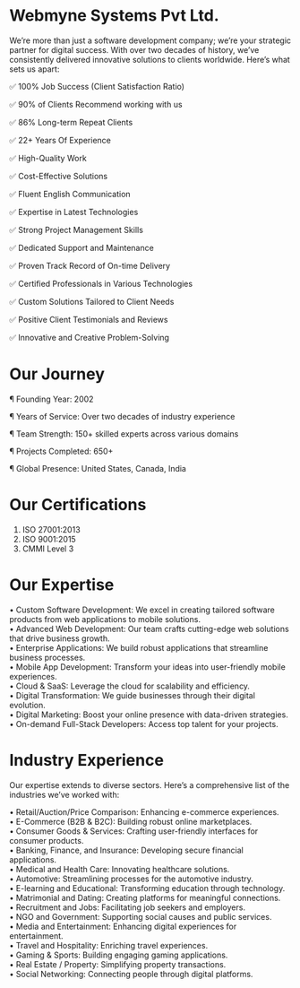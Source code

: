 # Webmyne Systems Pvt Ltd.

We’re more than just a software development company; we’re your strategic partner for digital success. With over two decades of history, we’ve consistently delivered innovative solutions to clients worldwide. Here’s what sets us apart:

✅ 100% Job Success (Client Satisfaction Ratio)

✅ 90% of Clients Recommend working with us

✅ 86% Long-term Repeat Clients

✅ 22+ Years Of Experience

✅ High-Quality Work

✅ Cost-Effective Solutions

✅ Fluent English Communication

✅ Expertise in Latest Technologies

✅ Strong Project Management Skills

✅ Dedicated Support and Maintenance

✅ Proven Track Record of On-time Delivery

✅ Certified Professionals in Various Technologies

✅ Custom Solutions Tailored to Client Needs

✅ Positive Client Testimonials and Reviews

✅ Innovative and Creative Problem-Solving

# Our Journey
¶	Founding Year: 2002

¶	Years of Service: Over two decades of industry experience

¶	Team Strength: 150+ skilled experts across various domains

¶	Projects Completed: 650+

¶	Global Presence: United States, Canada, India 

# Our Certifications
1.	ISO 27001:2013
2.	ISO 9001:2015
3.	CMMI Level 3

# Our Expertise
•	Custom Software Development: We excel in creating tailored software products from web applications to mobile solutions.  
•	Advanced Web Development: Our team crafts cutting-edge web solutions that drive business growth.  
•	Enterprise Applications: We build robust applications that streamline business processes.  
•	Mobile App Development: Transform your ideas into user-friendly mobile experiences.  
•	Cloud & SaaS: Leverage the cloud for scalability and efficiency.  
•	Digital Transformation: We guide businesses through their digital evolution.  
•	Digital Marketing: Boost your online presence with data-driven strategies.  
•	On-demand Full-Stack Developers: Access top talent for your projects.  


# Industry Experience
Our expertise extends to diverse sectors. Here’s a comprehensive list of the industries we’ve worked with:

•	Retail/Auction/Price Comparison: Enhancing e-commerce experiences.  
•	E-Commerce (B2B & B2C): Building robust online marketplaces.  
•	Consumer Goods & Services: Crafting user-friendly interfaces for consumer products.  
•	Banking, Finance, and Insurance: Developing secure financial applications.  
•	Medical and Health Care: Innovating healthcare solutions.  
•	Automotive: Streamlining processes for the automotive industry.  
•	E-learning and Educational: Transforming education through technology.  
•	Matrimonial and Dating: Creating platforms for meaningful connections.  
•	Recruitment and Jobs: Facilitating job seekers and employers.  
•	NGO and Government: Supporting social causes and public services.  
•	Media and Entertainment: Enhancing digital experiences for entertainment.  
•	Travel and Hospitality: Enriching travel experiences.  
•	Gaming & Sports: Building engaging gaming applications.  
•	Real Estate / Property: Simplifying property transactions.  
•	Social Networking: Connecting people through digital platforms.  


<!--

**Here are some ideas to get you started:**

🙋‍♀️ A short introduction - what is your organization all about?
🌈 Contribution guidelines - how can the community get involved?
👩‍💻 Useful resources - where can the community find your docs? Is there anything else the community should know?
🍿 Fun facts - what does your team eat for breakfast?
🧙 Remember, you can do mighty things with the power of [Markdown](https://docs.github.com/github/writing-on-github/getting-started-with-writing-and-formatting-on-github/basic-writing-and-formatting-syntax)
-->
